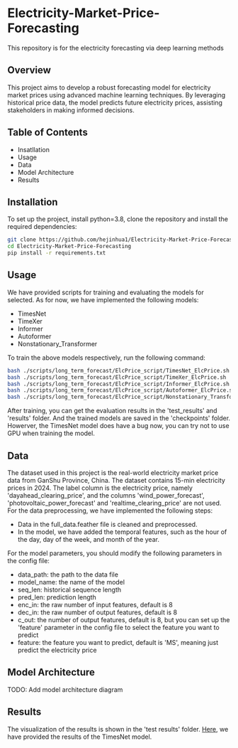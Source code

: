 # Electricity-Market-Price-Forecasting
This repository is for the electricity forecasting via deep learning methods
## Overview
This project aims to develop a robust forecasting model for electricity market prices using advanced machine learning techniques. By leveraging historical price data, the model predicts future electricity prices, assisting stakeholders in making informed decisions.
## Table of Contents
- Insatllation
- Usage
- Data
- Model Architecture
- Results
## Installation
To set up the project, install python=3.8, clone the repository and install the required dependencies:
```bash
git clone https://github.com/hejinhua1/Electricity-Market-Price-Forecasting.git
cd Electricity-Market-Price-Forecasting
pip install -r requirements.txt
```
## Usage
We have provided scripts for training and evaluating the models for selected. As for now, we have implemented the following models:
- TimesNet
- TimeXer
- Informer
- Autoformer
- Nonstationary_Transformer

To train the above models respectively, run the following command:
```bash
bash ./scripts/long_term_forecast/ElcPrice_script/TimesNet_ElcPrice.sh
bash ./scripts/long_term_forecast/ElcPrice_script/TimeXer_ElcPrice.sh
bash ./scripts/long_term_forecast/ElcPrice_script/Informer_ElcPrice.sh
bash ./scripts/long_term_forecast/ElcPrice_script/Autoformer_ElcPrice.sh
bash ./scripts/long_term_forecast/ElcPrice_script/Nonstationary_Transformer_ElcPrice.sh
```
After training, you can get the evaluation results in the 'test_results' and 'results' folder. And the trained models are saved in the 'checkpoints' folder.
Howerver, the TimesNet model does have a bug now, you can try not to use GPU when training the model.

## Data
The dataset used in this project is the real-world electricity market price data from GanShu Province, China. The dataset contains 15-min electricity prices in 2024.
The label column is the electricity price, namely 'dayahead_clearing_price', and the columns 'wind_power_forecast', 'photovoltaic_power_forecast' and 'realtime_clearing_price' 
are not used.
For the data preprocessing, we have implemented the following steps:
- Data in the full_data.feather file is cleaned and preprocessed.
- In the model, we have added the temporal features, such as the hour of the day, day of the week, and month of the year.

For the model parameters, you should modify the following parameters in the config file:
- data_path: the path to the data file
- model_name: the name of the model
- seq_len: historical sequence length 
- pred_len: prediction length
- enc_in: the raw number of input features, default is 8
- dec_in: the raw number of output features, default is 8
- c_out: the number of output features, default is 8, but you can set up the 'feature' parameter in the config file to select the feature you want to predict
- feature: the feature you want to predict, default is 'MS', meaning just predict the electricity price
## Model Architecture
TODO: Add model architecture diagram
## Results
The visualization of the results is shown in the 'test results' folder. [Here](test_results/long_term_forecast_ETTh1_96_96_TimesNet_ETTh1_ftM_sl96_ll48_pl96_dm16_nh8_el2_dl1_df32_expand2_dc4_fc3_ebtimeF_dtTrue_test_0/0.pdf), we have provided the results of the TimesNet model.


